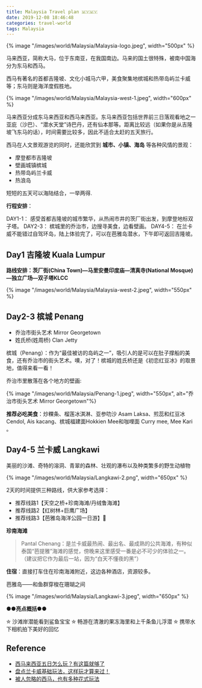 ```yaml
---
title: Malaysia Travel plan 🇲🇾🇲🇾
date: 2019-12-08 18:46:48
categories: travel-world
tags: Malaysia
---
```


{% image "/images/world/Malaysia/Malaysia-logo.jpeg", width="500px" %}

<!-- more -->

马来西亚，简称大马，位于东南亚，在我国南边。马来的国土很特殊，被南中国海分为东马和西马。

西马有著名的首都吉隆坡、文化小城马六甲，美食聚集地槟城和热带岛屿兰卡威等；东马则是海洋度假胜地。

{% image "/images/world/Malaysia/Malaysia-west-1.jpeg", width="600px" %}


马来西亚分成东马来西亚和西马来西亚。东马来西亚包括世界前三日落观看地之一亚庇（沙巴）、“潜水天堂”诗巴丹，还有仙本那等。距离比较远（如果你是从吉隆坡飞东马的话），时间需要比较多，因此不适合太赶的五天旅行。


西马在人文景观游览的同时，还能欣赏到 **城市、小镇、海岛** 等各种风情的景观：

- 摩登都市吉隆坡
- 壁画城镇槟城
- 热带岛屿兰卡威
- 热浪岛

短短的五天可以海陆结合，一举两得.

**行程安排**：

DAY1-1： 感受首都吉隆坡的城市繁华，从热闹市井的茨厂街出发，到摩登地标双子塔。
DAY2-3： 槟城里的乔治市，边搜寻美食，边看壁画。
DAY4-5： 在兰卡威不能错过自驾环岛，陆上体验完了，可以在芭雅岛潜水，下午即可返回吉隆坡。

## Day1 吉隆坡 Kuala Lumpur

**路线安排：茨厂街(China Town)—马里安曼印度庙—清真寺(National Mosque)—独立广场—双子塔KLCC**

{% image "/images/world/Malaysia/Malaysia-west-2.jpeg", width="550px" %}

## Day2-3 槟城 Penang

- 乔治市街头艺术 Mirror Georgetown
- 姓氏桥(姓周桥) Clan Jetty

槟城（Penang）：作为“最佳被访的岛屿之一”，吸引人的是可以在肚子撑船的美食，还有乔治市的街头艺术。噢，对了！槟城的姓氏桥还是《初恋红豆冰》的取景地，值得来看一看！   

<!--{% image "/images/world/Malaysia/Malaysia-west-3.jpeg", width="550px" %}
-->
乔治市里散落在各个地方的壁画:

{% image "/images/world/Malaysia/Penang-1.jpeg", width="550px", alt="乔治市街头艺术 Mirror Georgetown"%}

<!--{% image "/images/world/Malaysia/Penang-2.jpeg", width="550px", alt="乔治市街头艺术 Mirror Georgetown"%}-->

**推荐必吃美食**：炒粿条、榴莲冰淇淋、亚参叻沙 Asam Laksa、煎蕊和红豆冰Cendol, Ais kacang、槟城福建面Hokkien Mee和咖哩面 Curry mee, Mee Kari 。

## Day4-5 兰卡威 Langkawi

美丽的沙滩、奇特的溶洞、青翠的森林、壮观的瀑布以及种类繁多的野生动植物

{% image "/images/world/Malaysia/Langkawi-2.png", width="650px" %}

2天的时间提供三种路线，供大家参考选择：

- 推荐线路1【天空之桥+珍南海滩/丹绒鲁海滩】
- 推荐线路2【红树林+巨鹰广场】
- 推荐线路3【芭雅岛海洋公园一日游】

**珍南海滩**

> Pantal Chenang：是兰卡威最热闹、最出名、最成熟的公共海滩，有种似泰国“芭提雅”海滩的感觉，傍晚来这里感受一番是必不可少的体验之一。 （建议把它作为最后一站，因为“白天不懂夜的黑”）

**住宿**：直接打车住在珍南海滩附近，这边各种酒店，资源较多。

芭雅岛——和鱼群穿梭在珊瑚之间

{% image "/images/world/Malaysia/Langkawi-3.jpeg", width="650px" %}

**●●亮点概括●●**

 ✮ 沙滩岸潜能看到鲨鱼宝宝
 ✮ 畅游在清澈的果冻海里和上千条鱼儿浮潜
 ✮ 携带水下相机拍下美好的回忆


## Reference

- [西马来西亚五日怎么玩？有这篇就够了][1]
- [盘点兰卡威基础玩法，这样玩才算来过！][2]
- [被人忽略的西马，也有多种花式玩法][3]

[1]: http://www.mafengwo.cn/gonglve/ziyouxing/23002.html
[2]: http://www.mafengwo.cn/gonglve/ziyouxing/82846.html
[3]: http://www.mafengwo.cn/gonglve/ziyouxing/24868.html

